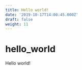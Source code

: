 ```yaml
---
title: Hello world!
date: '2019-10-17T14:00:45.000Z'
draft: false
weight: 11
---
```


# hello\_world

Hello world!

